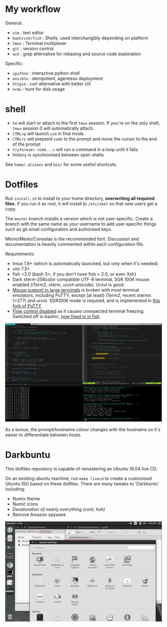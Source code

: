 # My workflow

General:

* `vim` : text editor
* `bash/zsh/fish` : Shells, used interchangibly depending on platform
* `tmux` : Terminal multiplexer
* `git` : version control
* `ack` : grep alternative for rebasing and source code exploration

Specific:

* `ipython` : interactive python shell
* `ansible` : idempotent, agentless deployment
* `httpie` : curl alternative with better UX
* `ncdu` : hunt for disk usage


# shell

* `tm` will start or attach to the first `tmux` session. If you're on the only shell, `tmux` session 0 will automatically attach.
* `CTRL+p` will launch `vim` in find mode.
* `CTRL+s` will prepend `sudo` to the prompt and move the cursor to the end of the prompt
* `tryforever <cmd...>` will run a command in a loop until it fails
* history is synchronised between open shells

See `home/.aliases` and `bin/` for some useful shortcuts.


# Dotfiles
Run `install.sh` to install to your home directory, **overwriting all required
files.** If you run it as root, it will install to `/etc/skel` so that new
users get a copy.

The `master` branch installs a version which is not user-specific. Create a
branch with the same name as your username to add user-specific things such as
git email configuration and authorised keys.

Menlo/Meslo/Consolas is the recommended font. Discussion and documentation is
heavily commented within each configuration file.

Requirements:

  * tmux 1.8+ (which is automatically launched, but only when it's needed)
  * vim 7.3+
  * fish >2.0 (bash 3+, if you don't have fish > 2.0, or even Xsh)
  * Dark xterm-256color compatible UTF-8 terminal, SGR 1006 mouse enabled
    (iTerm2, xterm, urxvt-unicode). Urxvt is good.
  * [Mouse support in large terminals][4] is broken with most terminal
    emulators, including PuTTY, except (at least) iTerm2, recent xterms (>277)
    and urxvt. SGR1006 mode is required, and is implemented in [this fork of
    PuTTY][5].
  * [Flow control disabled][2] as it causes unexpected terminal freezing.
    Switched off in bashrc, [now fixed in in fish][3]


![Screenshot](etc/screenshot.png "Why do all terminal screenshots show top or htop running?")

As a bonus, the prompt/hostname colour changes with the hostname so it's easier
to differentiate between hosts.



[2]: http://unix.stackexchange.com/questions/12107/how-to-unfreeze-after-accidentally-pressing-ctrl-s-in-a-terminal
[3]: https://github.com/fish-shell/fish-shell/issues/814
[4]: http://superuser.com/questions/413351/weird-insertion-from-vim-on-mouse-click
[5]: https://github.com/unphased/putty-X

# Darkbuntu
This dotfiles repository is capable of remastering an Ubuntu 16.04 live CD.

On an existing ubuntu machine, run `make livecd` to create a customised Ubuntu
ISO based on these dotfiles. There are many tweaks to 'Darkbuntu' including:

  * Numix theme
  * Numic icons
  * *Desaturation of nearly everything (cool, huh)*
  * Remove Amazon spyware

![Screenshot](etc/darkbuntu.png "Ubuntu, circa 1950's")

